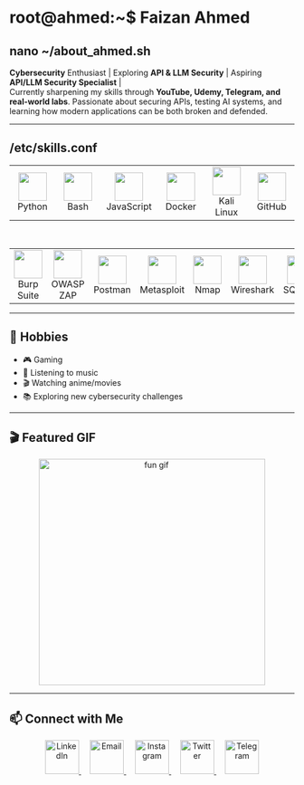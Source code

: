  # root@ahmed:~$ Faizan Ahmed
  


## nano ~/about_ahmed.sh 

**Cybersecurity** Enthusiast | Exploring **API & LLM Security** | 
Aspiring **API/LLM Security Specialist** | <br>
Currently sharpening my skills through **YouTube, Udemy, Telegram, and real-world labs**. Passionate about securing APIs, testing AI systems, and learning how modern applications can be both broken and defended.  


---

## /etc/skills.conf  
 

<div align="center">

<table>
<tr>
<td align="center" width="100">
<img src="https://cdn.jsdelivr.net/gh/devicons/devicon/icons/python/python-original.svg" width="50"/><br>Python
</td>
<td align="center" width="100">
<img src="https://cdn.jsdelivr.net/gh/devicons/devicon/icons/bash/bash-original.svg" width="50"/><br>Bash
</td>
<td align="center" width="100">
<img src="https://cdn.jsdelivr.net/gh/devicons/devicon/icons/javascript/javascript-original.svg" width="50"/><br>JavaScript
</td>
<td align="center" width="100">
<img src="https://cdn.jsdelivr.net/gh/devicons/devicon/icons/docker/docker-original.svg" width="50"/><br>Docker
</td>
<td align="center" width="100">
<img src="https://upload.wikimedia.org/wikipedia/commons/2/2b/Kali-dragon-icon.svg" width="50"/><br>Kali Linux
</td>
<td align="center" width="100">
<img src="https://cdn.jsdelivr.net/gh/devicons/devicon/icons/github/github-original.svg" width="50"/><br>GitHub
</td>
</tr>
</table>

<br>

<table>
<tr>
<td align="center" width="100">
<img src="https://encrypted-tbn0.gstatic.com/images?q=tbn:ANd9GcQSUqXIfMA5SWejplac2niPnKswtWJYB7Ev_w&s" width="50"/><br>Burp Suite
</td>
<td align="center" width="100">
<img src="https://avatars.githubusercontent.com/u/6716868?s=200&v=4" width="50"/><br>OWASP ZAP
</td>
<td align="center" width="100">
<img src="https://uxwing.com/wp-content/themes/uxwing/download/brands-and-social-media/postman-icon.png" width="50"/><br>Postman
</td>
<td align="center" width="100">
<img src="https://dashboard.snapcraft.io/site_media/appmedia/2022/08/metasploit-framework-logo.svg.png" width="50"/><br>Metasploit
</td>
<td align="center" width="100">
<img src="https://img.icons8.com/color/512/nmap.png" width="50"/><br>Nmap
</td>
<td align="center" width="100">
<img src="https://images.icon-icons.com/1381/PNG/512/wireshark_94067.png" width="50"/><br>Wireshark
</td>
<td align="center" width="100">
<img src="https://gitlab.com/uploads/-/system/project/avatar/11904321/kali-sqlmap.png" width="50"/><br>SQLMap
</td>
</tr>
</table>

</div>




---

## 🎯 Hobbies  
- 🎮 Gaming  
- 🎵 Listening to music  
- 🎬 Watching anime/movies  
- 📚 Exploring new cybersecurity challenges  

---

## 🎬 Featured GIF  
<p align="center">
  <img src="https://media2.giphy.com/media/v1.Y2lkPTc5MGI3NjExbDhqMWZrbTRscTBsaXhrcWNzZW96bzZ1dmcwbDEwOWxsMHdqYTgwZyZlcD12MV9pbnRlcm5hbF9naWZfYnlfaWQmY3Q9Zw/DENjqVtIYd55u/giphy.gif" width="400" alt="fun gif"/>
</p>

---

## 📫 Connect with Me  
<p align="center">
  <a href="https://www.linkedin.com/in/faizan-ahmed-1b588331b/">
    <img src="https://github.com/user-attachments/assets/9405f623-4275-4668-93c1-0ef4031cc71e" alt="LinkedIn" width="60" height="60"/>
  </a>
  &nbsp;&nbsp;&nbsp;
  <a href="mailto:forfaizanahmed@gmail.com">
    <img src="https://github.com/user-attachments/assets/6b42ce94-1793-4966-a564-426732db320b" alt="Email" width="60" height="60"/>
  </a>
  &nbsp;&nbsp;&nbsp;
  <a href="https://instagram.com/faizan_ahmed_2008">
    <img src="https://github.com/user-attachments/assets/caa127e9-d438-45aa-ac60-a7381deaa1ad" alt="Instagram" width="60" height="60"/>
  </a>
  &nbsp;&nbsp;&nbsp;
  <a href="https://twitter.com/FaizanAhmed2008">
    <img src="https://github.com/user-attachments/assets/67e01382-997e-497f-ac1f-ce338f78716a" alt="Twitter" width="60" height="60"/>
  </a>
  &nbsp;&nbsp;&nbsp;
  <a href="https://t.me/faizan_ahmed_2008">
    <img src="https://upload.wikimedia.org/wikipedia/commons/8/82/Telegram_logo.svg" alt="Telegram" width="60" height="60"/>
  </a>
</p>
